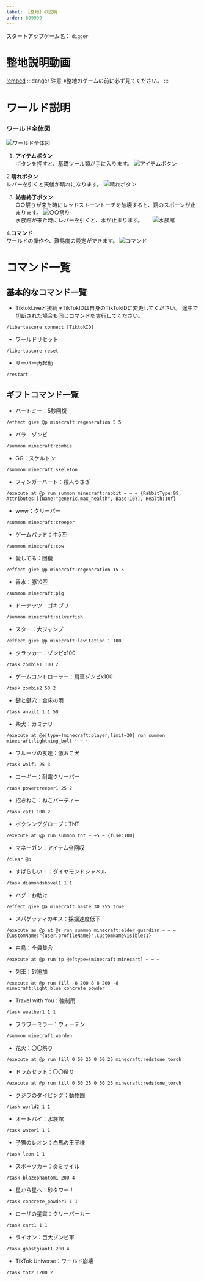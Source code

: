 ```yaml
---
label: 【整地】の説明
order: 699999
---
```

スタートアップゲーム名：
```digger```

# 整地説明動画
[!embed](https://youtu.be/7gIpywjayBU)
:::danger 注意
※整地のゲームの前に必ず見てください。
:::  

# ワールド説明
### ワールド全体図
![ワールド全体図](/image/digger3.PNG)

1. **アイテムボタン**  
ボタンを押すと、基礎ツール類が手に入ります。
![アイテムボタン](/image/2024-06-28_20.16.02.png)

2.**晴れボタン**  
レバーを引くと天候が晴れになります。
![晴れボタン](/image/landfill-6.png)

3. **妨害終了ボタン**  
○○祭りが来た時にレッドストーントーチを破壊すると、鶏のスポーンが止まります。
![○○祭り](/image/digger1.gif)  
水族館が来た時にレバーを引くと、水が止まります。　　
![水族館](/image/digger1-1.gif)

4.**コマンド**  
ワールドの操作や、難易度の設定ができます。
![コマンド](/image/landfill-9.png)

# コマンド一覧

## 基本的なコマンド一覧

- TiktokLiveと接続
※TikTokIDは自身のTikTokIDに変更してください。
途中で切断された場合も同じコマンドを実行してください。
```
/libertascore connect [TiktokID]
```

- ワールドリセット
```
/libertascore reset
```

- サーバー再起動
```
/restart
```

## ギフトコマンド一覧  

- ハートミー：5秒回復
```
/effect give @p minecraft:regeneration 5 5
```
- バラ：ゾンビ
```
/summon minecraft:zombie
```

- GG：スケルトン
```
/summon minecraft:skeleton
```

- フィンガーハート：殺人うさぎ
```
/execute at @p run summon minecraft:rabbit ~ ~ ~ {RabbitType:99, Attributes:[{Name:"generic.max_health", Base:10}], Health:10f}
```

- www：クリーパー
```
/summon minecraft:creeper
```

- ゲームパッド：牛5匹
```
/summon minecraft:cow
```

- 愛してる：回復
```
/effect give @p minecraft:regeneration 15 5
```

- 香水：豚10匹
```
/summon minecraft:pig
```

- ドーナッツ：ゴキブリ
```
/summon minecraft:silverfish
```

- スター：大ジャンプ
```
/effect give @p minecraft:levitation 1 100
```

- クラッカー：ゾンビx100
```
/task zombie1 100 2
```

- ゲームコントローラー：肩車ゾンビx100
```
/task zombie2 50 2
```

- 鍵と鍵穴：金床の雨
```
/task anvil1 1 1 50
```

- 柴犬：カミナリ
```
/execute at @e[type=!minecraft:player,limit=30] run summon minecraft:lightning_bolt ~ ~ ~
```

- フルーツの友達：激おこ犬
```
/task wolf1 25 3
```

- コーギー：耐電クリーパー
```
/task powercreeper1 25 2
```

- 招きねこ：ねこパーティー
```
/task cat1 100 2
```

- ボクシンググローブ：TNT
```
/execute at @p run summon tnt ~ ~5 ~ {fuse:100}
```

- マネーガン：アイテム全回収
```
/clear @p
```

- すばらしい！：ダイヤモンドシャベル
```
/task diamondshovel1 1 1
```

- ハグ：お助け
```
/effect give @a minecraft:haste 30 255 true
```

- スパゲッティのキス：採掘速度低下
```
/execute as @p at @s run summon minecraft:elder_guardian ~ ~ ~ {CustomName:"{user.profileName}",CustomNameVisible:1}
```

- 白鳥：全員集合
```
/execute at @p run tp @e[type=!minecraft:minecart] ~ ~ ~
```

- 列車：砂追加
```
/execute at @p run fill -8 200 8 8 200 -8 minecraft:light_blue_concrete_powder
```

- Travel with You：強制雨
```
/task weather1 1 1
```

- フラワーミラー：ウォーデン
```
/summon minecraft:warden
```

- 花火：〇〇祭り
```
/execute at @p run fill 0 50 25 0 50 25 minecraft:redstone_torch
```

- ドラムセット：〇〇祭り
```
/execute at @p run fill 0 50 25 0 50 25 minecraft:redstone_torch
```

- クジラのダイビング：動物園
```
/task world2 1 1
```

- オートバイ：水族館
```
/task water1 1 1
```

- 子猫のレオン：白馬の王子様
```
/task leon 1 1
```

- スポーツカー：炎ミサイル
```
/task blazephantom1 200 4
```

- 星から星へ：砂タワー！
```
/task concrete_powder1 1 1
```

- ローザの星雲：クリーパーカー
```
/task cart1 1 1
```

- ライオン：巨大ゾンビ軍
```
/task ghastgiant1 200 4
```

- TikTok Universe：ワールド崩壊
```
/task tnt2 1200 2
```
